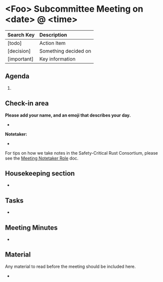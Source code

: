 # \<Foo\> Subcommittee Meeting on \<date\> @ \<time\>

| Search Key | Description |
| :---- | :---- |
| \[todo\] | Action Item |
| \[decision\] | Something decided on |
| \[important\] | Key information |

## Agenda

1. 

## Check-in area

**Please add your name, and an emoji that describes your day.**

* 

**Notetaker:**

* 

For tips on how we take notes in the Safety-Critical Rust Consortium, please see the [Meeting Notetaker Role](https://github.com/rustfoundation/safety-critical-rust-consortium/blob/main/docs/notetaker-role.md) doc.

## Housekeeping section

* 

## Tasks

* 

## Meeting Minutes

* 

## Material

Any material to read before the meeting should be included here.

* 
